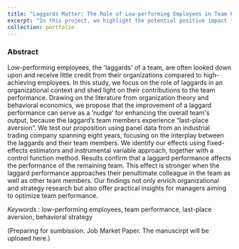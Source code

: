 ```yaml
---
title: "Laggards Matter: The Role of Low-performing Employees in Team Performance"
excerpt: "In this project, we highlight the potential positive impact that low-performing employees can have on their colleagues in the organization."
collection: portfolio
---
```


### Abstract

Low-performing employees, the 'laggards' of a team, are often looked down upon and receive little credit from their organizations compared to high-achieving employees. In this study, we focus on the role of laggards in an organizational context and shed light on their contributions to the team performance. Drawing on the literature from organization theory and behavioral economics, we propose that the improvement of a laggard performance can serve as a ‘nudge’ for enhancing the overall team's output, because the laggard’s team members experience “last-place aversion”. We test our proposition using panel data from an industrial trading company spanning eight years, focusing on the interplay between the laggards and their team members. We identify our effects using fixed-effects estimators and instrumental variable approach, together with a control function method. Results confirm that a laggard performance affects the performance of the remaining team. This effect is stronger when the laggard performance approaches their penultimate colleague in the team as well as other team members. Our findings not only enrich organizational and strategy research but also offer practical insights for managers aiming to optimize team performance.

*Keywords* : low-performing employees, team performance, last-place aversion, behavioral strategy

(Preparing for sumbission. Job Market Paper. The manuscirpt will be uploaed here.)
